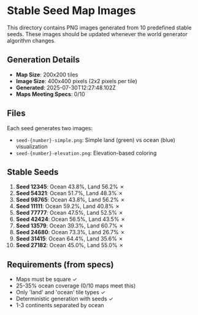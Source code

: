 # Stable Seed Map Images

This directory contains PNG images generated from 10 predefined stable seeds.
These images should be updated whenever the world generator algorithm changes.

## Generation Details

- **Map Size**: 200x200 tiles
- **Image Size**: 400x400 pixels (2x2 pixels per tile)
- **Generated**: 2025-07-30T12:27:48.102Z
- **Maps Meeting Specs**: 0/10

## Files

Each seed generates two images:
- `seed-{number}-simple.png`: Simple land (green) vs ocean (blue) visualization
- `seed-{number}-elevation.png`: Elevation-based coloring

## Stable Seeds

1. **Seed 12345**: Ocean 43.8%, Land 56.2% ✗
2. **Seed 54321**: Ocean 51.7%, Land 48.3% ✗
3. **Seed 98765**: Ocean 43.8%, Land 56.2% ✗
4. **Seed 11111**: Ocean 59.2%, Land 40.8% ✗
5. **Seed 77777**: Ocean 47.5%, Land 52.5% ✗
6. **Seed 42424**: Ocean 56.5%, Land 43.5% ✗
7. **Seed 13579**: Ocean 39.3%, Land 60.7% ✗
8. **Seed 24680**: Ocean 73.3%, Land 26.7% ✗
9. **Seed 31415**: Ocean 64.4%, Land 35.6% ✗
10. **Seed 27182**: Ocean 45.0%, Land 55.0% ✗

## Requirements (from specs)

- Maps must be square ✓
- 25-35% ocean coverage (0/10 maps meet this)
- Only 'land' and 'ocean' tile types ✓
- Deterministic generation with seeds ✓
- 1-3 continents separated by ocean
